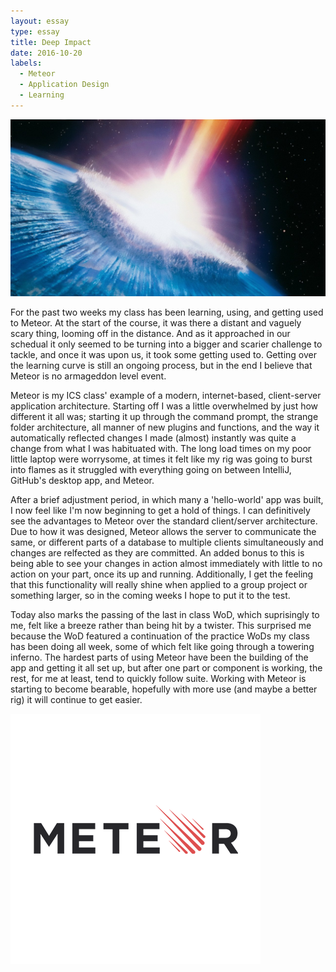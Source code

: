```yaml
---
layout: essay
type: essay
title: Deep Impact
date: 2016-10-20
labels:
  - Meteor
  - Application Design
  - Learning
---
```


<img class="ui large centered image" src="../images/deepimpact.jpg">

  For the past two weeks my class has been learning, using, and getting used to Meteor. At the start of the course, it was there a distant and vaguely scary thing, looming off in the distance. And as it approached in our schedual it only seemed to be turning into a bigger and scarier challenge to tackle, and once it was upon us, it took some getting used to. Getting over the learning curve is still an ongoing process, but in the end I believe that Meteor is no armageddon level event. 

  Meteor is my ICS class' example of a modern, internet-based, client-server application architecture. Starting off I was a little overwhelmed by just how different it all was; starting it up through the command prompt, the strange folder architecture, all manner of new plugins and functions, and the way it automatically reflected changes I made (almost) instantly was quite a change from what I was habituated with. The long load times on my poor little laptop were worrysome, at times it felt like my rig was going to burst into flames as it struggled with everything going on between IntelliJ, GitHub's desktop app, and Meteor. 
   
   After a brief adjustment period, in which many a 'hello-world' app was built, I now feel like I'm now beginning to get a hold of things. I can definitively see the advantages to Meteor over the standard client/server architecture. Due to how it was designed, Meteor allows the server to communicate the same, or different parts of a database to multiple clients simultaneously and changes are relfected as they are committed. An added bonus to this is being able to see your changes in action almost immediately with little to no action on your part, once its up and running. Additionally, I get the feeling that this functionality will really shine when applied to a group project or something larger, so in the coming weeks I hope to put it to the test. 
   
   Today also marks the passing of the last in class WoD, which suprisingly to me, felt like a breeze rather than being hit by a twister. This surprised me because the WoD featured a continuation of the practice WoDs my class has been doing all week, some of which felt like going through a towering inferno. The hardest parts of using Meteor have been the building of the app and getting it all set up, but after one part or component is working, the rest, for me at least, tend to quickly follow suite. Working with Meteor is starting to become bearable, hopefully with more use (and maybe a better rig) it will continue to get easier. 
 
 <img class="ui medium centered image" src="../images/og-image-logo.png">

